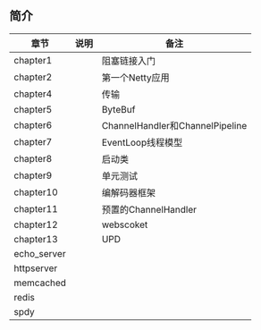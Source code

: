 ## 简介

| 章节               | 说明                | 备注                                                         |
| -------------------- | ------------------- | ------------------------------------------------------------ |
| chapter1 |  | 阻塞链接入门 |
| chapter2 |  | 第一个Netty应用 |
| chapter4 |  | 传输 |
| chapter5 |  | ByteBuf |
| chapter6 |  | ChannelHandler和ChannelPipeline |
| chapter7 |  | EventLoop线程模型 |
| chapter8 |  | 启动类 |
| chapter9 |  | 单元测试 |
| chapter10|  | 编解码器框架 |
| chapter11|  | 预置的ChannelHandler |
| chapter12|  | webscoket |
| chapter13|  | UPD |
| echo_server| | |
| httpserver| | |
| memcached | | |
| redis | | |
| spdy | | |
